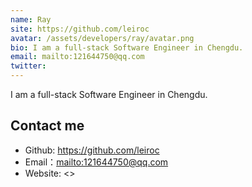 ```yaml
---
name: Ray
site: https://github.com/leiroc
avatar: /assets/developers/ray/avatar.png
bio: I am a full-stack Software Engineer in Chengdu.
email: mailto:121644750@qq.com
twitter: 
---
```


I am a full-stack Software Engineer in Chengdu.

## Contact me

- Github: <https://github.com/leiroc>
- Email：<mailto:121644750@qq.com>
- Website: <>
  